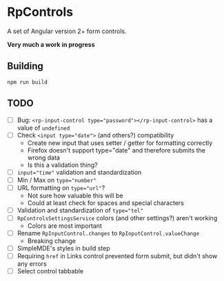 # RpControls

A set of Angular version 2+ form controls.

**Very much a work in progress**

## Building
`npm run build`

## TODO
- [ ] Bug: `<rp-input-control type="password"></rp-input-control>` has a value of `undefined`
- [ ] Check `<input type="date">` (and others?) compatibility
  - Create new input that uses setter / getter for formatting correctly
  - Firefox doesn't support type="date" and therefore submits the wrong data
  - Is this a validation thing?
- [ ] `input="time"` validation and standardization
- [ ] Min / Max on `type="number"`
- [ ] URL formatting on `type="url"`?
  - Not sure how valuable this will be
  - Could at least check for spaces and special characters
- [ ] Validation and standardization of `type="tel"`
- [ ] `RpControlsSettingsService` colors (and other settings?) aren't working
  - Colors are most important
- [ ] Rename `RpInputControl.changes` to `RpInputControl.valueChange`
  - Breaking change
- [ ] SimpleMDE's styles in build step
- [ ] Requiring `href` in Links control prevented form submit, but didn't show any errors
- [ ] Select control tabbable
